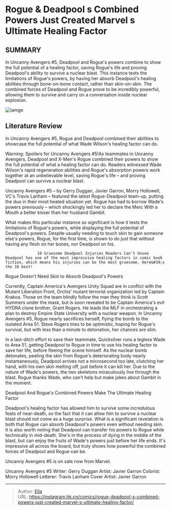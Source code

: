 # Rogue &amp; Deadpool s Combined Powers Just Created Marvel s Ultimate Healing Factor


## SUMMARY 



  In Uncanny Avengers #5, Deadpool and Rogue&#39;s powers combine to show the full potential of a healing factor, saving Rogue&#39;s life and proving Deadpool&#39;s ability to survive a nuclear blast.   This instance tests the limitations of Rogue&#39;s powers, by having her absorb Deadpool&#39;s healing abilities through bone-on-bone contact, rather than skin-on-skin.   The combined forces of Deadpool and Rogue prove to be incredibly powerful, allowing them to survive and carry on a conversation inside nuclear explosion.  

![iamge](https://static1.srcdn.com/wordpress/wp-content/uploads/2018/08/Mr-And-Mrs-X-Rogue-Deadpool-Gambit-Honeymoon-Newlyweds.jpg)

## Literature Review

In Uncanny Avengers #5, Rogue and Deadpool combined their abilities to showcase the full potential of what Wade Wilson&#39;s healing factor can do. 




Warning: Spoilers for Uncanny Avengers #5!As teammates in Uncanny Avengers, Deadpool and X-Men&#39;s Rogue combined their powers to show the full potential of what a healing factor can do. Readers witnessed Wade Wilson&#39;s rapid regeneration abilities and Rogue&#39;s absorption powers work together at an unbelievable level, saving Rogue&#39;s life – and proving Deadpool can survive a nuclear blast.




Uncanny Avengers #5 – by Gerry Duggan, Javier Garron, Morry Hollowell, VC&#39;s Travis Lanham – featured the latest Rogue-Deadpool team-up, putting the duo in their most heated situation yet. Rogue has had to borrow Wade&#39;s powers previously – which shockingly led her to declare the Merc With a Mouth a better kisser than her husband Gambit.



          

What makes this particular instance so significant is how it tests the limitations of Rogue&#39;s powers, while displaying the full potential of Deadpool&#39;s powers. Despite usually needing to touch skin to gain someone else&#39;s powers, Rogue, for the first time, is shown to do just that without having any flesh on her bones, nor Deadpool on his.

                  10 Gruesome Deadpool Injuries Readers Can’t Unsee   Deadpool has one of the most impressive healing factors in comic book fiction, which means his injuries can be the most gruesome. Here&#39;s the 10 best!    





 Rogue Doesn&#39;t Need Skin to Absorb Deadpool&#39;s Powers 


          

Currently, Captain America&#39;s Avengers Unity Squad are in conflict with the Mutant Liberation Front, Orchis&#39; mutant terrorist organization led by Captain Krakoa. Those on the team blindly follow the man they think is Scott Summers under the mask, but is soon revealed to be Captain America&#39;s evil HYDRA clone brother, Grant Rogers. He leads the MLF in orchestrating a plan to destroy Empire State University with a nuclear weapon. In Uncanny Avengers #5, Rogue nearly sacrifices herself, flying the bomb to the isolated Area 51. Steve Rogers tries to be optimistic, hoping for Rogue&#39;s survival, but with less than a minute to detonation, her chances are slim.

In a last-ditch effort to save their teammate, Quicksilver runs a legless Wade to Area 51, getting Deadpool to Rogue in time to use his healing factor to save her life, before fleeing the scene himself. As the nuclear bomb detonates, peeling the skin from Rogue&#39;s deteriorating body nearly instantaneously, Deadpool arrives not a microsecond too late, clutching her hand, with his own skin melting off, just before it can kill her. Due to the nature of Wade&#39;s powers, the two skeletons miraculously live through the blast. Rogue thanks Wade, who can&#39;t help but make jokes about Gambit in the moment.






 Deadpool And Rogue&#39;s Combined Powers Make The Ultimate Healing Factor 
          

Deadpool&#39;s healing factor has allowed him to survive some incredulous feats of near-death, so the fact that it can allow him to survive a nuclear blast should not come as a huge surprise. What is a significant revelation is both that Rogue can absorb Deadpool&#39;s powers even without needing skin. It is also worth noting that Deadpool can transfer his powers to Rogue while technically in mid-death. She&#39;s in the process of dying in the middle of the blast, but can enjoy the fruits of Wade&#39;s powers just before her life ends. It&#39;s impressive all across the board, but truly shows how powerful the combined forces of Deadpool and Rogue can be.

Uncanny Avengers #5 is on sale now from Marvel.

 Uncanny Avengers #5                 Writer: Gerry Duggan   Artist: Javier Garron   Colorist: Morry Hollowell   Letterer: Travis Lanham   Cover Artist: Javier Garron      







---

> Author: [Ella](https://instagram.hk.cn/)  
> URL: https://instagram.hk.cn/comics/rogue-deadpool-s-combined-powers-just-created-marvel-s-ultimate-healing-factor/  

